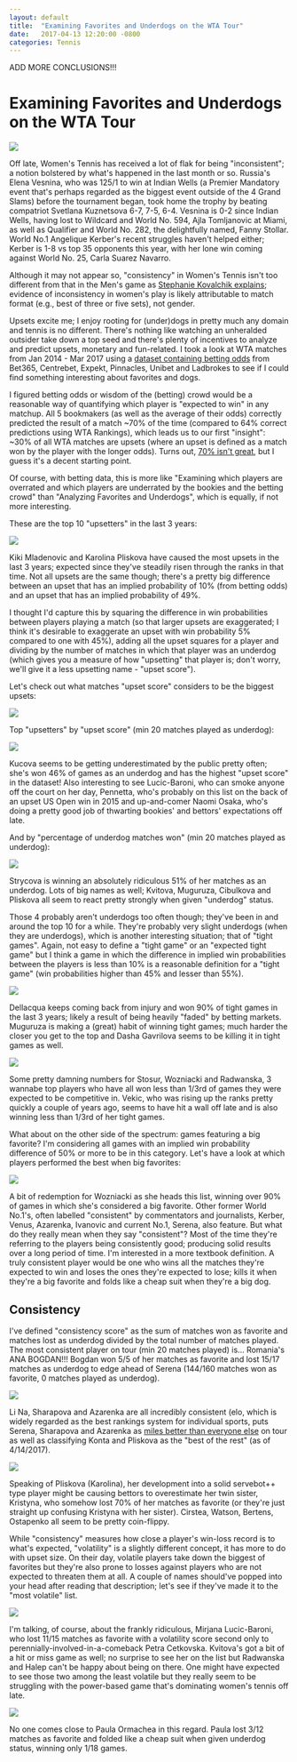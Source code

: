 ```yaml
---
layout: default
title:  "Examining Favorites and Underdogs on the WTA Tour"
date:   2017-04-13 12:20:00 -0800
categories: Tennis
---
```


ADD MORE CONCLUSIONS!!!

<h1>Examining Favorites and Underdogs on the WTA Tour</h1>

<img src="http://i.imgur.com/LLuuYjK.jpg">

Off late, Women's Tennis has received a lot of flak for being "inconsistent"; a notion bolstered by what's happened in the last month or so. Russia's Elena Vesnina, who was 125/1 to win at Indian Wells (a Premier Mandatory event that's perhaps regarded as the biggest event outside of the 4 Grand Slams) before the tournament began, took home the trophy by beating compatriot Svetlana Kuznetsova 6-7, 7-5, 6-4. Vesnina is 0-2 since Indian Wells, having lost to Wildcard and World No. 594, Ajla Tomljanovic at Miami, as well as Qualifier and World No. 282, the delightfully named, Fanny Stollar. World No.1 Angelique Kerber's recent struggles haven't helped either; Kerber is 1-8 vs top 35 opponents this year, with her lone win coming against World No. 25, Carla Suarez Navarro.

Although it may not appear so, "consistency" in Women's Tennis isn't too different from that in the Men's game as <a href="https://www.sciencedaily.com/releases/2015/08/150809170256.htm">Stephanie Kovalchik explains</a>; evidence of inconsistency in women's play is likely attributable to match format (e.g., best of three or five sets), not gender.

Upsets excite me; I enjoy rooting for (under)dogs in pretty much any domain and tennis is no different. There's nothing like watching an unheralded outsider take down a top seed and there's plenty of incentives to analyze and predict upsets, monetary and fun-related. I took a look at WTA matches from Jan 2014 - Mar 2017 using a <a href="https://github.com/skoval/deuce/blob/master/data/wta_odds.RData">dataset containing betting odds</a> from Bet365, Centrebet, Expekt, Pinnacles, Unibet and Ladbrokes to see if I could find something interesting about favorites and dogs.

I figured betting odds or wisdom of the (betting) crowd would be a reasonable way of quantifying which player is "expected to win" in any matchup. All 5 bookmakers (as well as the average of their odds) correctly predicted the result of a match ~70% of the time (compared to 64% correct predictions using WTA Rankings), which leads us to our first "insight": ~30% of all WTA matches are upsets (where an upset is defined as a match won by the player with the longer odds). Turns out, <a href="http://www.tennisabstract.com/blog/2017/01/15/measuring-the-performance-of-tennis-prediction-models/">70% isn't great</a>, but I guess it's a decent starting point.

Of course, with betting data, this is more like "Examining which players are overrated and which players are underrated by the bookies and the betting crowd" than "Analyzing Favorites and Underdogs", which is equally, if not more interesting.

These are the top 10 "upsetters" in the last 3 years:

<img src="http://i.imgur.com/0hVrfI5.png">

Kiki Mladenovic and Karolina Pliskova have caused the most upsets in the last 3 years; expected since they've steadily risen through the ranks in that time. Not all upsets are the same though; there's a pretty big difference between an upset that has an implied probability of 10% (from betting odds) and an upset that has an implied probability of 49%. 

I thought I'd capture this by squaring the difference in win probabilities between players playing a match (so that larger upsets are exaggerated; I think it's desirable to exaggerate an upset with win probability 5% compared to one with 45%), adding all the upset squares for a player and dividing by the number of matches in which that player was an underdog (which gives you a measure of how "upsetting" that player is; don't worry, we'll give it a less upsetting name - "upset score").

Let's check out what matches "upset score" considers to be the biggest upsets:

<img src="http://i.imgur.com/aadTc4j.png">

Top "upsetters" by "upset score" (min 20 matches played as underdog):

<img src="http://i.imgur.com/wqSUsrz.png">

Kucova seems to be getting underestimated by the public pretty often; she's won 46% of games as an underdog and has the highest "upset score" in the dataset! Also interesting to see Lucic-Baroni, who can smoke anyone off the court on her day, Pennetta, who's probably on this list on the back of an upset US Open win in 2015 and up-and-comer Naomi Osaka, who's doing a pretty good job of thwarting bookies' and bettors' expectations off late.

And by "percentage of underdog matches won" (min 20 matches played as underdog):

<img src="http://i.imgur.com/aDscAbl.png">

Strycova is winning an absolutely ridiculous 51% of her matches as an underdog. Lots of big names as well; Kvitova, Muguruza, Cibulkova and Pliskova all seem to react pretty strongly when given "underdog" status.

Those 4 probably aren't underdogs too often though; they've been in and around the top 10 for a while. They're probably very slight underdogs (when they are underdogs), which is another interesting situation; that of "tight games". Again, not easy to define a "tight game" or an "expected tight game" but I think a game in which the difference in implied win probabilities between the players is less than 10% is a reasonable definition for a "tight game" (win probabilities higher than 45% and lesser than 55%).

<img src="http://i.imgur.com/LMYO1M5.png">

Dellacqua keeps coming back from injury and won 90% of tight games in the last 3 years; likely a result of being heavily "faded" by betting markets. Muguruza is making a (great) habit of winning tight games; much harder the closer you get to the top and Dasha Gavrilova seems to be killing it in tight games as well.

<img src="http://i.imgur.com/6qKs4vx.png">

Some pretty damning numbers for Stosur, Wozniacki and Radwanska, 3 wannabe top players who have all won less than 1/3rd of games they were expected to be competitive in. Vekic, who was rising up the ranks pretty quickly a couple of years ago, seems to have hit a wall off late and is also winning less than 1/3rd of her tight games.

What about on the other side of the spectrum: games featuring a big favorite? I'm considering all games with an implied win probability difference of 50% or more to be in this category. Let's have a look at which players performed the best when big favorites:

<img src="http://i.imgur.com/9TvKhzo.png">

A bit of redemption for Wozniacki as she heads this list, winning over 90% of games in which she's considered a big favorite. Other former World No.1's, often labelled "consistent" by commentators and journalists, Kerber, Venus, Azarenka, Ivanovic and current No.1, Serena, also feature. But what do they really mean when they say "consistent"? Most of the time they're referring to the players being consistently good; producing solid results over a long period of time. I'm interested in a more textbook definition. A truly consistent player would be one who wins all the matches they're expected to win and loses the ones they're expected to lose; kills it when they're a big favorite and folds like a cheap suit when they're a big dog. 

<h2>Consistency</h2>

I've defined "consistency score" as the sum of matches won as favorite and matches lost as underdog divided by the total number of matches played. The most consistent player on tour (min 20 matches played) is... Romania's ANA BOGDAN!!! Bogdan won 5/5 of her matches as favorite and lost 15/17 matches as underdog to edge ahead of Serena (144/160 matches won as favorite, 0 matches played as underdog).

<img src="http://i.imgur.com/lX9Z8BY.png">

Li Na, Sharapova and Azarenka are all incredibly consistent (elo, which is widely regarded as the best rankings system for individual sports, puts Serena, Sharapova and Azarenka as <a href="http://tennisabstract.com/reports/wta_elo_ratings.html">miles better than everyone else</a> on tour as well as classifying Konta and Pliskova as the "best of the rest" (as of 4/14/2017).

<img src="http://i.imgur.com/9zyO8tq.png">

Speaking of Pliskova (Karolina), her development into a solid servebot++ type player might be causing bettors to overestimate her twin sister, Kristyna, who somehow lost 70% of her matches as favorite (or they're just straight up confusing Kristyna with her sister). Cirstea, Watson, Bertens, Ostapenko all seem to be pretty coin-flippy.

While "consistency" measures how close a player's win-loss record is to what's expected, "volatility" is a slightly different concept, it has more to do with upset size. On their day, volatile players take down the biggest of favorites but they're also prone to losses against players who are not expected to threaten them at all. A couple of names should've popped into your head after reading that description; let's see if they've made it to the "most volatile" list.

<img src="http://i.imgur.com/8AGuF3Q.png">

I'm talking, of course, about the frankly ridiculous, Mirjana Lucic-Baroni, who lost 11/15 matches as favorite with a volatility score second only to perennially-involved-in-a-comeback Petra Cetkovska. Kvitova's got a bit of a hit or miss game as well; no surprise to see her on the list but Radwanska and Halep can't be happy about being on there. One might have expected to see those two among the least volatile but they really seem to be struggling with the power-based game that's dominating women's tennis off late.

<img src="http://i.imgur.com/0eCn0G7.png">

No one comes close to Paula Ormachea in this regard. Paula lost 3/12 matches as favorite and folded like a cheap suit when given underdog status, winning only 1/18 games.
